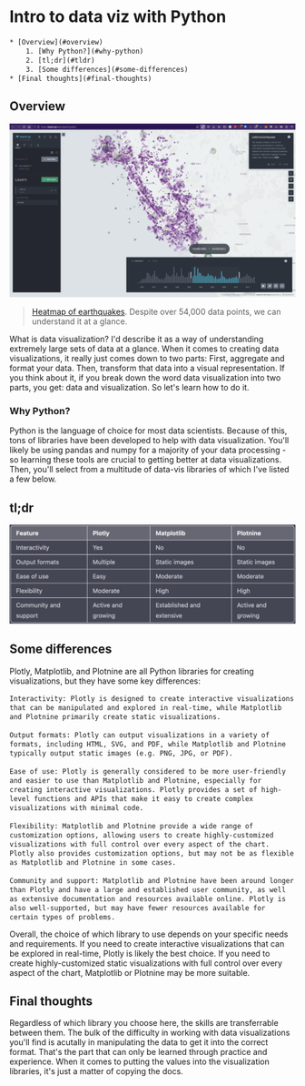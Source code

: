 # Intro to data viz with Python


```table-of-contents
* [Overview](#overview)
    1. [Why Python?](#why-python)
    2. [tl;dr](#tldr)
    3. [Some differences](#some-differences)
* [Final thoughts](#final-thoughts)
```

## Overview

![heatmap of earthquakes on the west coast of USA](./assets/kepler.png)
> [Heatmap of earthquakes](https://kepler.gl/demo/earthquakes). Despite over 54,000 data points, we can understand it at a glance.

What is data visualization? I'd describe it as a way of understanding extremely large sets of data at a glance. When it comes to creating data visualizations, it really just comes down to two parts: First, aggregate and format your data. Then, transform that data into a visual representation. If you think about it, if you break down the word data visualization into two parts, you get: data and visualization. So let's learn how to do it.

### Why Python?

Python is the language of choice for most data scientists. Because of this, tons of libraries have been developed to help with data visualization. You'll likely be using pandas and numpy for a majority of your data processing - so learning these tools are crucial to getting better at data visualizations. Then, you'll select from a multitude of data-vis libraries of which I've listed a few below.


## tl;dr

![chart](./assets/chart.png)


## Some differences

Plotly, Matplotlib, and Plotnine are all Python libraries for creating visualizations, but they have some key differences:

    Interactivity: Plotly is designed to create interactive visualizations that can be manipulated and explored in real-time, while Matplotlib and Plotnine primarily create static visualizations.

    Output formats: Plotly can output visualizations in a variety of formats, including HTML, SVG, and PDF, while Matplotlib and Plotnine typically output static images (e.g. PNG, JPG, or PDF).

    Ease of use: Plotly is generally considered to be more user-friendly and easier to use than Matplotlib and Plotnine, especially for creating interactive visualizations. Plotly provides a set of high-level functions and APIs that make it easy to create complex visualizations with minimal code.

    Flexibility: Matplotlib and Plotnine provide a wide range of customization options, allowing users to create highly-customized visualizations with full control over every aspect of the chart. Plotly also provides customization options, but may not be as flexible as Matplotlib and Plotnine in some cases.

    Community and support: Matplotlib and Plotnine have been around longer than Plotly and have a large and established user community, as well as extensive documentation and resources available online. Plotly is also well-supported, but may have fewer resources available for certain types of problems.

Overall, the choice of which library to use depends on your specific needs and requirements. If you need to create interactive visualizations that can be explored in real-time, Plotly is likely the best choice. If you need to create highly-customized static visualizations with full control over every aspect of the chart, Matplotlib or Plotnine may be more suitable.

## Final thoughts

Regardless of which library you choose here, the skills are transferrable between them. The bulk of the difficulty in working with data visualizations you'll find is acutally in manipulating the data to get it into the correct format. That's the part that can only be learned through practice and experience. When it comes to putting the values into the visualization libraries, it's just a matter of copying the docs. 
